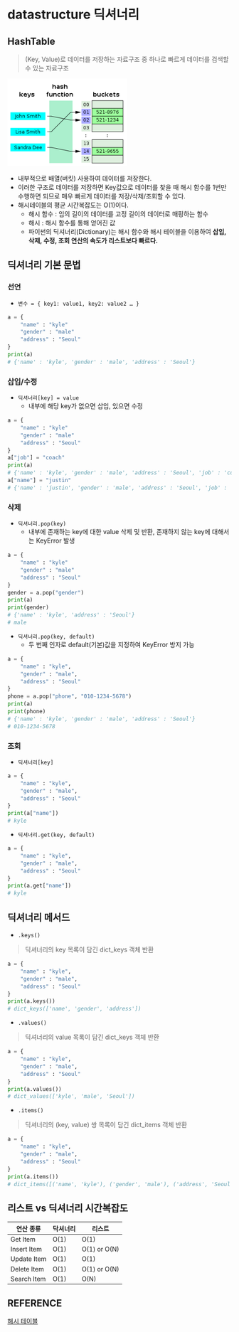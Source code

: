 # datastructure 딕셔너리
## HashTable
> (Key, Value)로 데이터를 저장하는 자료구조 중 하나로 빠르게 데이터를 검색할 수 있는 자료구조

![dictionary](datastructure_dictionary.assets/hash_table.PNG)
- 내부적으로 배열(버킷) 사용하여 데이터를 저장한다.
- 이러한 구조로 데이터를 저장하면 Key값으로 데이터를 찾을 때 해시 함수를 1번만 수행하면 되므로 매우 빠르게 데이터를 저장/삭제/조회할 수 있다.
- 해시테이블의 평균 시간복잡도는 O(1)이다.
  - 해시 함수 : 임의 길이의 데이터를 고정 길이의 데이터로 매핑하는 함수
  - 해시 : 해시 함수를 통해 얻어진 값
  - 파이썬의 딕셔너리(Dictionary)는 해시 함수와 해시 테이블을 이용하여 **삽입, 삭제, 수정, 조회 연산의 속도가 리스트보다 빠르다.**
## 딕셔너리 기본 문법
### 선언
- `변수 = { key1: value1, key2: value2 … }`
```python
a = {
    "name" : "kyle"
    "gender" : "male"
    "address" : "Seoul"
}
print(a)
# {'name' : 'kyle', 'gender' : 'male', 'address' : 'Seoul'}
```
### 삽입/수정
- `딕셔너리[key] = value`
  - 내부에 해당 key가 없으면 삽입, 있으면 수정
```python
a = {
    "name" : "kyle"
    "gender" : "male"
    "address" : "Seoul"
}
a["job"] = "coach"
print(a)
# {'name' : 'kyle', 'gender' : 'male', 'address' : 'Seoul', 'job' : 'coach'}
a["name"] = "justin"
# {'name' : 'justin', 'gender' : 'male', 'address' : 'Seoul', 'job' : 'coach'}
```
### 삭제
- `딕셔너리.pop(key)`
  - 내부에 존재하는 key에 대한 value 삭제 및 반환, 존재하지 않는 key에 대해서는 KeyError 발생
```python
a = {
    "name" : "kyle"
    "gender" : "male"
    "address" : "Seoul"
}
gender = a.pop("gender")
print(a)
print(gender)
# {'name' : 'kyle', 'address' : 'Seoul'}
# male
```
- `딕셔너리.pop(key, default)`
  - 두 번째 인자로 default(기본)값을 지정하여 KeyError 방지 가능
```python
a = {
    "name" : "kyle",
    "gender" : "male",
    "address" : "Seoul"
}
phone = a.pop("phone", "010-1234-5678")
print(a)
print(phone)
# {'name' : 'kyle', 'gender' : 'male', 'address' : 'Seoul'}
# 010-1234-5678
```
### 조회
- `딕셔너리[key]`
```python
a = {
    "name" : "kyle",
    "gender" : "male",
    "address" : "Seoul"
}
print(a["name"])
# kyle
```
- `딕셔너리.get(key, default)`
```python
a = {
    "name" : "kyle",
    "gender" : "male",
    "address" : "Seoul"
}
print(a.get["name"])
# kyle
```
## 딕셔너리 메서드
- `.keys()`
> 딕셔너리의 key 목록이 담긴 dict_keys 객체 반환
```python
a = {
    "name" : "kyle",
    "gender" : "male",
    "address" : "Seoul"
}
print(a.keys())
# dict_keys(['name', 'gender', 'address'])
```
- `.values()`
> 딕셔너리의 value 목록이 담긴 dict_keys 객체 반환
```python
a = {
    "name" : "kyle",
    "gender" : "male",
    "address" : "Seoul"
}
print(a.values())
# dict_values(['kyle', 'male', 'Seoul'])
```
- `.items()`
> 딕셔너리의 (key, value) 쌍 목록이 담긴 dict_items 객체 반환
```python
a = {
    "name" : "kyle",
    "gender" : "male",
    "address" : "Seoul"
}
print(a.items())
# dict_items([('name', 'kyle'), ('gender', 'male'), ('address', 'Seoul')])
```
## 리스트 vs 딕셔너리 시간복잡도
|연산 종류|닥셔너리|리스트|
|---|---|---|
|Get Item|O(1)|O(1)|
|Insert Item|O(1)|O(1) or O(N)|
|Update Item|O(1)|O(1)|
|Delete Item|O(1)|O(1) or O(N)|
|Search Item|O(1)|O(N)|
## REFERENCE
[해시 테이블](https://ko.wikipedia.org/wiki/%ED%95%B4%EC%8B%9C_%ED%85%8C%EC%9D%B4%EB%B8%94)
